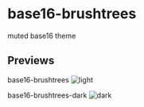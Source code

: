 # base16-brushtrees
muted base16 theme

## Previews

base16-brushtrees
![light](https://github.com/WhiteAbeLincoln/base16-brushtrees-scheme/raw/master/light.png)

base16-brushtrees-dark
![dark](https://github.com/WhiteAbeLincoln/base16-brushtrees-scheme/raw/master/dark.png)
